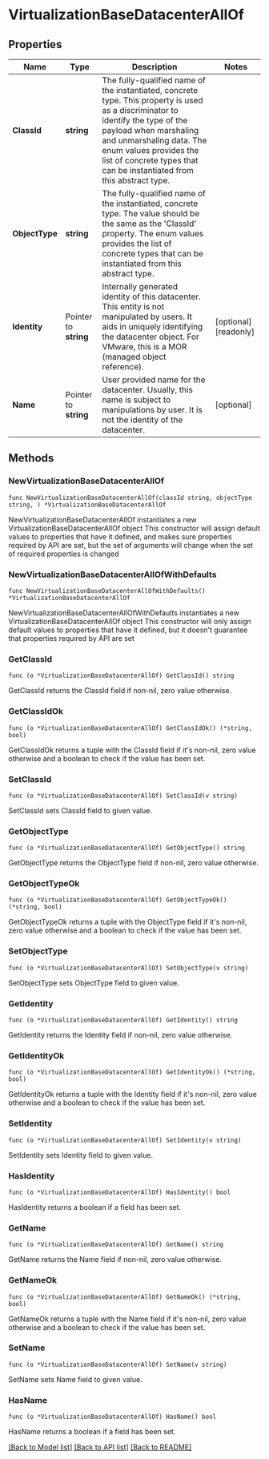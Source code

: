 # VirtualizationBaseDatacenterAllOf

## Properties

Name | Type | Description | Notes
------------ | ------------- | ------------- | -------------
**ClassId** | **string** | The fully-qualified name of the instantiated, concrete type. This property is used as a discriminator to identify the type of the payload when marshaling and unmarshaling data. The enum values provides the list of concrete types that can be instantiated from this abstract type. | 
**ObjectType** | **string** | The fully-qualified name of the instantiated, concrete type. The value should be the same as the &#39;ClassId&#39; property. The enum values provides the list of concrete types that can be instantiated from this abstract type. | 
**Identity** | Pointer to **string** | Internally generated identity of this datacenter. This entity is not manipulated by users. It aids in uniquely identifying the datacenter object. For VMware, this is a MOR (managed object reference). | [optional] [readonly] 
**Name** | Pointer to **string** | User provided name for the datacenter. Usually, this name is subject to manipulations by user. It is not the identity of the datacenter. | [optional] 

## Methods

### NewVirtualizationBaseDatacenterAllOf

`func NewVirtualizationBaseDatacenterAllOf(classId string, objectType string, ) *VirtualizationBaseDatacenterAllOf`

NewVirtualizationBaseDatacenterAllOf instantiates a new VirtualizationBaseDatacenterAllOf object
This constructor will assign default values to properties that have it defined,
and makes sure properties required by API are set, but the set of arguments
will change when the set of required properties is changed

### NewVirtualizationBaseDatacenterAllOfWithDefaults

`func NewVirtualizationBaseDatacenterAllOfWithDefaults() *VirtualizationBaseDatacenterAllOf`

NewVirtualizationBaseDatacenterAllOfWithDefaults instantiates a new VirtualizationBaseDatacenterAllOf object
This constructor will only assign default values to properties that have it defined,
but it doesn't guarantee that properties required by API are set

### GetClassId

`func (o *VirtualizationBaseDatacenterAllOf) GetClassId() string`

GetClassId returns the ClassId field if non-nil, zero value otherwise.

### GetClassIdOk

`func (o *VirtualizationBaseDatacenterAllOf) GetClassIdOk() (*string, bool)`

GetClassIdOk returns a tuple with the ClassId field if it's non-nil, zero value otherwise
and a boolean to check if the value has been set.

### SetClassId

`func (o *VirtualizationBaseDatacenterAllOf) SetClassId(v string)`

SetClassId sets ClassId field to given value.


### GetObjectType

`func (o *VirtualizationBaseDatacenterAllOf) GetObjectType() string`

GetObjectType returns the ObjectType field if non-nil, zero value otherwise.

### GetObjectTypeOk

`func (o *VirtualizationBaseDatacenterAllOf) GetObjectTypeOk() (*string, bool)`

GetObjectTypeOk returns a tuple with the ObjectType field if it's non-nil, zero value otherwise
and a boolean to check if the value has been set.

### SetObjectType

`func (o *VirtualizationBaseDatacenterAllOf) SetObjectType(v string)`

SetObjectType sets ObjectType field to given value.


### GetIdentity

`func (o *VirtualizationBaseDatacenterAllOf) GetIdentity() string`

GetIdentity returns the Identity field if non-nil, zero value otherwise.

### GetIdentityOk

`func (o *VirtualizationBaseDatacenterAllOf) GetIdentityOk() (*string, bool)`

GetIdentityOk returns a tuple with the Identity field if it's non-nil, zero value otherwise
and a boolean to check if the value has been set.

### SetIdentity

`func (o *VirtualizationBaseDatacenterAllOf) SetIdentity(v string)`

SetIdentity sets Identity field to given value.

### HasIdentity

`func (o *VirtualizationBaseDatacenterAllOf) HasIdentity() bool`

HasIdentity returns a boolean if a field has been set.

### GetName

`func (o *VirtualizationBaseDatacenterAllOf) GetName() string`

GetName returns the Name field if non-nil, zero value otherwise.

### GetNameOk

`func (o *VirtualizationBaseDatacenterAllOf) GetNameOk() (*string, bool)`

GetNameOk returns a tuple with the Name field if it's non-nil, zero value otherwise
and a boolean to check if the value has been set.

### SetName

`func (o *VirtualizationBaseDatacenterAllOf) SetName(v string)`

SetName sets Name field to given value.

### HasName

`func (o *VirtualizationBaseDatacenterAllOf) HasName() bool`

HasName returns a boolean if a field has been set.


[[Back to Model list]](../README.md#documentation-for-models) [[Back to API list]](../README.md#documentation-for-api-endpoints) [[Back to README]](../README.md)


